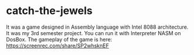 # catch-the-jewels
It was a game designed in Assembly language with Intel 8088 architecture. It was my 3rd semester project. You can run it with Interpreter NASM on DosBox. The gameplay of the game is here: https://screenrec.com/share/SP2whsknEF
